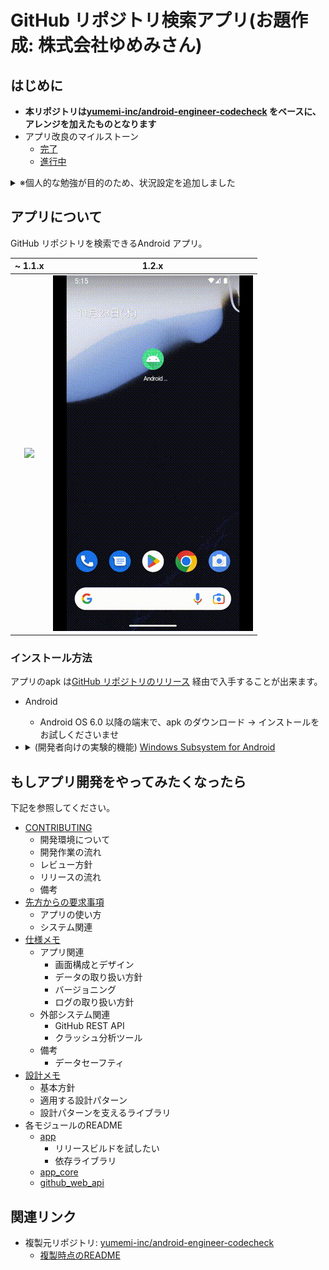 # GitHub リポジトリ検索アプリ(お題作成: 株式会社ゆめみさん)
## はじめに
* **本リポジトリは[yumemi-inc/android-engineer-codecheck] をベースに、アレンジを加えたものとなります**
* アプリ改良のマイルストーン
    * [完了](https://github.com/tshion/yumemi-inc_android-engineer-codecheck/milestones?direction=asc&sort=title&state=closed)
    * [進行中](https://github.com/tshion/yumemi-inc_android-engineer-codecheck/milestones?direction=asc&sort=title&state=open)

<details>
<summary>※個人的な勉強が目的のため、状況設定を追加しました</summary>

* アプリは他のIT 企業によってリリースされているが、大人の事情で、私が所属する企業がアプリを引き継ぐことになった
* アプリの発注元はプロダクト改良に積極的で、技術面の改良は我々に一任されており、さらに予算もついている
    * 補足: もし消極的だった場合、予算と睨めっこしながらバグフィックスをこなす話となってしまうので、本リポジトリではその制限を設けない
* 前述の条件のため、アプリの改良はチームを組んで対応することになったので、タスク管理を行う必要がある
</details>



## アプリについて
GitHub リポジトリを検索できるAndroid アプリ。

~ 1.1.x | 1.2.x
:---: | :---:
<img src="docs/app.gif" width="320" /> | <img src="docs/app1_2_x.gif" width="320" />

### インストール方法
アプリのapk は[GitHub リポジトリのリリース](https://github.com/tshion/yumemi-inc_android-engineer-codecheck/releases) 経由で入手することが出来ます。

* Android
    * Android OS 6.0 以降の端末で、apk のダウンロード → インストールをお試しくださいませ
* <details>
  <summary>(開発者向けの実験的機能) <a href="https://learn.microsoft.com/ja-jp/windows/android/wsa/">Windows Subsystem for Android</a></summary>

  1. apk をダウンロードする
  1. [Windows 11 Android SubsystemにAPKをインストールする方法 – SMART ASW](https://smartasw.com/archives/13868) を参考に、 `adb` 経由でインストールする
  </details>



## もしアプリ開発をやってみたくなったら
下記を参照してください。

* [CONTRIBUTING](./docs/CONTRIBUTING.md)
    * 開発環境について
    * 開発作業の流れ
    * レビュー方針
    * リリースの流れ
    * 備考
* [先方からの要求事項](./docs/Requirements.md)
    * アプリの使い方
    * システム関連
* [仕様メモ](./docs/SpecNotes.md)
    * アプリ関連
        * 画面構成とデザイン
        * データの取り扱い方針
        * バージョニング
        * ログの取り扱い方針
    * 外部システム関連
        * GitHub REST API
        * クラッシュ分析ツール
    * 備考
        * データセーフティ
* [設計メモ](./docs/Architecture.md)
    * 基本方針
    * 適用する設計パターン
    * 設計パターンを支えるライブラリ
* 各モジュールのREADME
    * [app](./app/)
        * リリースビルドを試したい
        * 依存ライブラリ
    * [app_core](./app_core/)
    * [github_web_api](./github_web_api/)



## 関連リンク
* 複製元リポジトリ: [yumemi-inc/android-engineer-codecheck]
    * [複製時点のREADME](./docs/README.original.md)



[yumemi-inc/android-engineer-codecheck]: https://github.com/yumemi-inc/android-engineer-codecheck/tree/06e32c7fe9879ad35d4b8e02688169fc805f30f0
